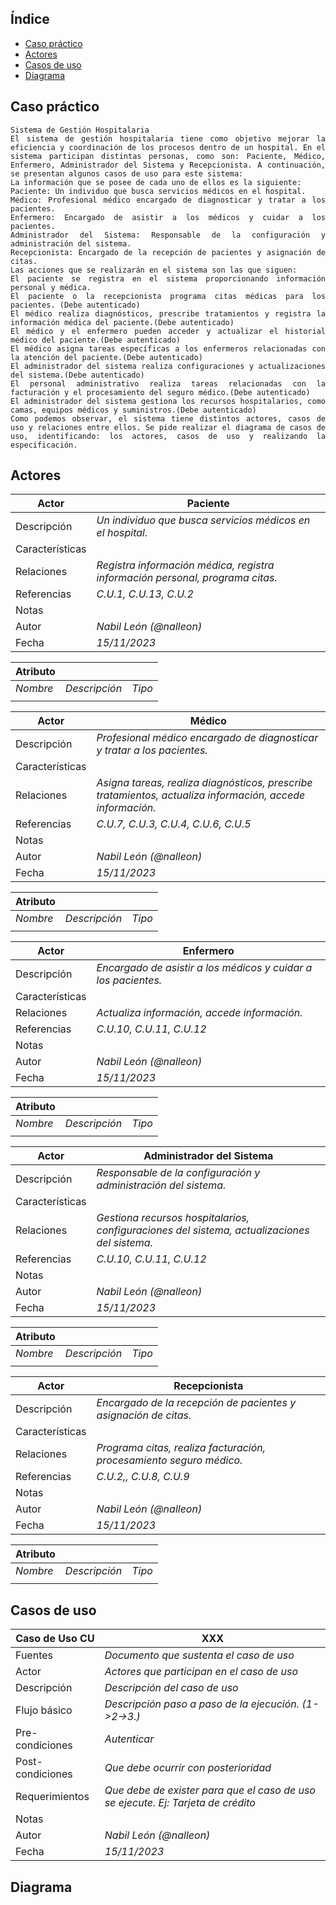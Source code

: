 <div align="justify">


## **Índice**
- [Caso práctico](#caso-práctico)
- [Actores](#actores)
- [Casos de uso](#casos-de-uso)
- [Diagrama](#diagramas)

## **Caso práctico**
```
Sistema de Gestión Hospitalaria
El sistema de gestión hospitalaria tiene como objetivo mejorar la eficiencia y coordinación de los procesos dentro de un hospital. En el sistema participan distintas personas, como son: Paciente, Médico, Enfermero, Administrador del Sistema y Recepcionista. A continuación, se presentan algunos casos de uso para este sistema:
La información que se posee de cada uno de ellos es la siguiente:
Paciente: Un individuo que busca servicios médicos en el hospital.
Médico: Profesional médico encargado de diagnosticar y tratar a los pacientes.
Enfermero: Encargado de asistir a los médicos y cuidar a los pacientes.
Administrador del Sistema: Responsable de la configuración y administración del sistema.
Recepcionista: Encargado de la recepción de pacientes y asignación de citas.
Las acciones que se realizarán en el sistema son las que siguen:
El paciente se registra en el sistema proporcionando información personal y médica.
El paciente o la recepcionista programa citas médicas para los pacientes. (Debe autenticado)
El médico realiza diagnósticos, prescribe tratamientos y registra la información médica del paciente.(Debe autenticado)
El médico y el enfermero pueden acceder y actualizar el historial médico del paciente.(Debe autenticado)
El médico asigna tareas específicas a los enfermeros relacionadas con la atención del paciente.(Debe autenticado)
El administrador del sistema realiza configuraciones y actualizaciones del sistema.(Debe autenticado)
El personal administrativo realiza tareas relacionadas con la facturación y el procesamiento del seguro médico.(Debe autenticado)
El administrador del sistema gestiona los recursos hospitalarios, como camas, equipos médicos y suministros.(Debe autenticado)
Como podemos observar, el sistema tiene distintos actores, casos de uso y relaciones entre ellos. Se pide realizar el diagrama de casos de uso, identificando: los actores, casos de uso y realizando la especificación.
```


## **Actores**
|  Actor | Paciente |
|---|---|
| Descripción  | _Un individuo que busca servicios médicos en el hospital._  |
| Características  |  |
| Relaciones | _Registra información médica, registra información personal, programa citas._  |
| Referencias | _C.U.1, C.U.13, C.U.2_ |   
|  Notas |  |
| Autor  | _Nabil León (@nalleon)_ |
|Fecha | _15/11/2023_ |

|  Atributo |||
|---|---|---|
| _Nombre_  | _Descripción_  | _Tipo_ |
| | |

|  Actor | Médico |
|---|---|
| Descripción  | _Profesional médico encargado de diagnosticar y tratar a los pacientes._  |
| Características  |  |
| Relaciones | _Asigna tareas, realiza diagnósticos, prescribe tratamientos, actualiza información, accede información._  |
| Referencias | _C.U.7, C.U.3, C.U.4, C.U.6, C.U.5_ |   
|  Notas |  |
| Autor  | _Nabil León (@nalleon)_ |
|Fecha | _15/11/2023_ |

|  Atributo |||
|---|---|---|
| _Nombre_  | _Descripción_  | _Tipo_ |
| | |

|  Actor | Enfermero |
|---|---|
| Descripción  | _Encargado de asistir a los médicos y cuidar a los pacientes._  |
| Características  |  |
| Relaciones | _Actualiza información, accede información._  |
| Referencias | _C.U.10, C.U.11, C.U.12_ |   
|  Notas |  |
| Autor  | _Nabil León (@nalleon)_ |
|Fecha | _15/11/2023_ |

|  Atributo |||
|---|---|---|
| _Nombre_  | _Descripción_  | _Tipo_ |
| | |

|  Actor | Administrador del Sistema |
|---|---|
| Descripción  | _Responsable de la configuración y administración del sistema._  |
| Características  |  |
| Relaciones | _Gestiona recursos hospitalarios, configuraciones del sistema, actualizaciones del sistema._  |
| Referencias | _C.U.10, C.U.11, C.U.12_ |   
|  Notas |  |
| Autor  | _Nabil León (@nalleon)_ |
|Fecha | _15/11/2023_ |

|  Atributo |||
|---|---|---|
| _Nombre_  | _Descripción_  | _Tipo_ |
| | |

|  Actor | Recepcionista |
|---|---|
| Descripción  | _Encargado de la recepción de pacientes y asignación de citas._  |
| Características  |  |
| Relaciones | _Programa citas, realiza facturación, procesamiento seguro médico._  |
| Referencias | _C.U.2,, C.U.8,  C.U.9_ |   
|  Notas |  |
| Autor  | _Nabil León (@nalleon)_ |
|Fecha | _15/11/2023_ |

|  Atributo |||
|---|---|---|
| _Nombre_  | _Descripción_  | _Tipo_ |
| | |

## **Casos de uso**
  |  Caso de Uso	CU | XXX  |
  |---|---|
  | Fuentes  | _Documento que sustenta el caso de uso_  |
  | Actor  |  _Actores que participan en el caso de uso_ |
  | Descripción | _Descripción del caso de uso_  |
  | Flujo básico | _Descripción paso a paso de la ejecución. (1->2->3.)_ |
  | Pre-condiciones | _Autenticar_  |  
  | Post-condiciones  | _Que debe ocurrir con posterioridad_  |  
  |  Requerimientos | _Que debe de exister para que el caso de uso se ejecute. Ej: Tarjeta de crédito_  |
  |  Notas |   |
| Autor  | _Nabil León (@nalleon)_ |
|Fecha | _15/11/2023_ |


  ## **Diagrama**
</div>